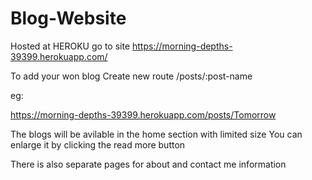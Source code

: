 # Blog-Website

Hosted at HEROKU 
go to site https://morning-depths-39399.herokuapp.com/

To add your won blog 
Create new route /posts/:post-name


eg:

https://morning-depths-39399.herokuapp.com/posts/Tomorrow

The blogs will be avilable in the home section with limited size
You can enlarge it by clicking the read more button 

There is also separate pages for about and contact me information
